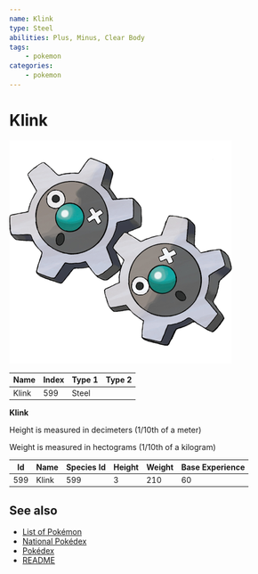 ```yaml
---
name: Klink
type: Steel
abilities: Plus, Minus, Clear Body
tags:
    - pokemon
categories:
    - pokemon
---
```


# Klink


![Klink](images/599.png)

| **Name** | **Index** | **Type 1** | **Type 2** |
|----|----|----|----|
| Klink | 599 | Steel  |  |

**Klink** 


Height is measured in decimeters (1/10th of a meter)

Weight is measured in hectograms (1/10th of a kilogram)

| **Id** | **Name** | **Species Id** | **Height** | **Weight** | **Base Experience** |
|--------|----------|----------------|------------|------------|---------------------|
| 599 | Klink | 599 | 3 | 210 | 60 |


## See also

- [List of Pokémon](../pokemon.md)
- [National Pokédex](../national_pokedex.md)
- [Pokédex](../pokedex.md)
- [README](../README.md)
